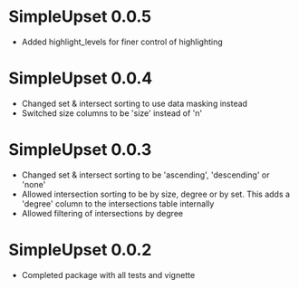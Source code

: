 # SimpleUpset 0.0.5

* Added highlight_levels for finer control of highlighting

# SimpleUpset 0.0.4

* Changed set & intersect sorting to use data masking instead
* Switched size columns to be 'size' instead of 'n'

# SimpleUpset 0.0.3

* Changed set & intersect sorting to be 'ascending', 'descending' or 'none'
* Allowed intersection sorting to be by size, degree or by set. This adds a 'degree' column to the intersections table internally
* Allowed filtering of intersections by degree


# SimpleUpset 0.0.2

* Completed package with all tests and vignette
